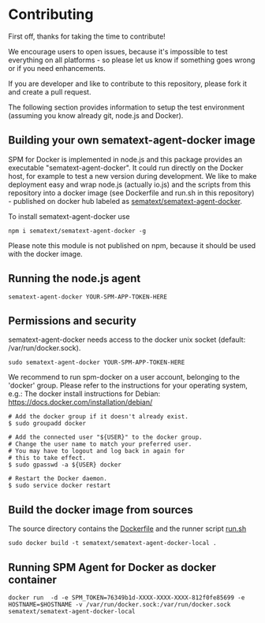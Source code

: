 # Contributing

First off, thanks for taking the time to contribute! 

We encourage users to open issues, because it's impossible to test everything on all platforms - so please let us know if something goes wrong or if you need enhancements. 

If you are developer and like to contribute to this repository, please fork it and create a pull request. 

The following section provides information to setup the test environment (assuming you know already git, node.js and Docker).

## Building your own sematext-agent-docker image 

SPM for Docker is implemented in node.js and this package provides an executable "sematext-agent-docker".
It could run directly on the Docker host, for example to test a new version during development. 
We like to make deployment easy and wrap node.js (actually io.js) and the scripts from this repository into a docker image (see Dockerfile and run.sh in this repository) - published on docker hub labeled as [sematext/sematext-agent-docker](https://registry.hub.docker.com/u/sematext/sematext-agent-docker/).

To install sematext-agent-docker use
```
npm i sematext/sematext-agent-docker -g 
```
Please note this module is not published on npm, because it should be used with the docker image. 

## Running the node.js agent 

```
sematext-agent-docker YOUR-SPM-APP-TOKEN-HERE
```

## Permissions and security

sematext-agent-docker needs access to the docker unix socket (default: /var/run/docker.sock).

```
sudo sematext-agent-docker YOUR-SPM-APP-TOKEN-HERE
```

We recommend to run spm-docker on a user account, belonging to the 'docker' group. 
Please refer to the instructions for your operating system, e.g.:
The docker install instructions for Debian: https://docs.docker.com/installation/debian/

```
# Add the docker group if it doesn't already exist.
$ sudo groupadd docker

# Add the connected user "${USER}" to the docker group.
# Change the user name to match your preferred user.
# You may have to logout and log back in again for
# this to take effect.
$ sudo gpasswd -a ${USER} docker

# Restart the Docker daemon.
$ sudo service docker restart
```

## Build the docker image from sources

The source directory contains the [Dockerfile](https://github.com/sematext/sematext-agent-docker/blob/master/Dockerfile) and the runner script [run.sh](https://github.com/sematext/sematext-agent-docker/blob/master/run.sh)

```
sudo docker build -t sematext/sematext-agent-docker-local .
```

## Running SPM Agent for Docker as docker container

```
docker run  -d -e SPM_TOKEN=76349b1d-XXXX-XXXX-XXXX-812f0fe85699 -e HOSTNAME=$HOSTNAME -v /var/run/docker.sock:/var/run/docker.sock sematext/sematext-agent-docker-local
```


